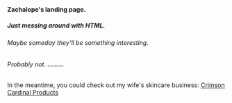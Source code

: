 
<html lang="en">
  <head name="head"> <strong>Zachalope's landing page.</strong>
    <link href="/styles.css" type="text/css" rel="stylesheet">
  </head>
<body>

<h5>Just messing around with HTML.</h5>
<h6>Maybe someday they'll be something interesting.</h6>
<em>Probably not.</em> <small><small><small><small><small><small><small>But you never know.</small></small></small></small></small></small></small><br>
<br>
<p>
In the meantime, you could check out my wife's skincare business: <a href="https://crimsoncardinal.skin">Crimson Cardinal Products</a>
  <br>
  <br>
  <br>
  <br>
  <br>
  <br>
  <br>
  <br>
  <br>
  <br>
  <br>
  <br>
  <br>
  <br>
  <br>
  <br>
  <br>
  <br>
</p>
</body>
</html>
